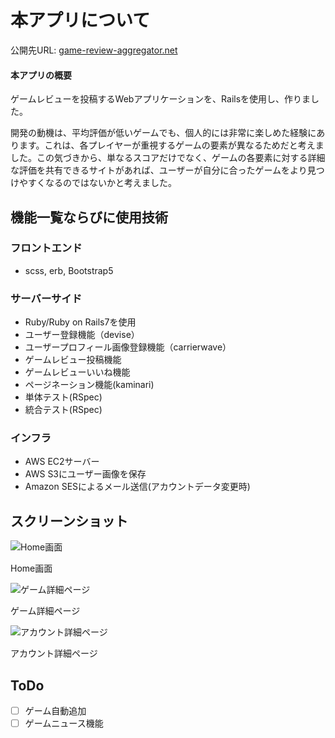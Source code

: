 # 本アプリについて

公開先URL: [game-review-aggregator.net](https://game-review-aggregator.net)

#### 本アプリの概要
ゲームレビューを投稿するWebアプリケーションを、Railsを使用し、作りました。

開発の動機は、平均評価が低いゲームでも、個人的には非常に楽しめた経験にあります。これは、各プレイヤーが重視するゲームの要素が異なるためだと考えました。この気づきから、単なるスコアだけでなく、ゲームの各要素に対する詳細な評価を共有できるサイトがあれば、ユーザーが自分に合ったゲームをより見つけやすくなるのではないかと考えました。


## 機能一覧ならびに使用技術
### フロントエンド
* scss, erb, Bootstrap5

### サーバーサイド
* Ruby/Ruby on Rails7を使用
* ユーザー登録機能（devise）
* ユーザープロフィール画像登録機能（carrierwave）
* ゲームレビュー投稿機能
* ゲームレビューいいね機能
* ページネーション機能(kaminari)
* 単体テスト(RSpec)
* 統合テスト(RSpec)

### インフラ
* AWS EC2サーバー
* AWS S3にユーザー画像を保存
* Amazon SESによるメール送信(アカウントデータ変更時)

## スクリーンショット
![Home画面](https://user-images.githubusercontent.com/120573270/223739992-db0a280c-fb04-4911-9392-f6b747042f2d.png "Home画面")

Home画面

![ゲーム詳細ページ](https://user-images.githubusercontent.com/120573270/223737643-350555bc-dfdf-4dc7-83ec-5e0419d069aa.png "ゲーム詳細ページ")

ゲーム詳細ページ

![アカウント詳細ページ](https://user-images.githubusercontent.com/120573270/223738603-4557cd30-5535-46db-baf1-e060eaba1f7f.png "アカウント詳細ページ")

アカウント詳細ページ

## ToDo
+ [ ] ゲーム自動追加
+ [ ] ゲームニュース機能
